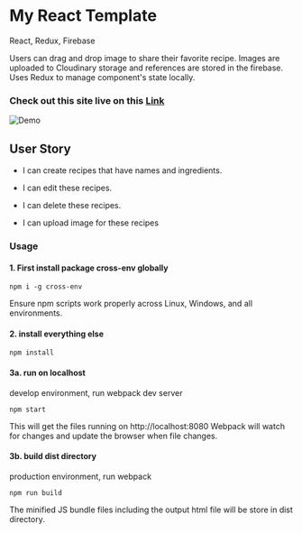 # My React Template

React, Redux, Firebase

Users can drag and drop image to share their favorite recipe. Images are uploaded to Cloudinary storage and references are stored in the firebase. Uses Redux to manage component's state locally.

### Check out this site live on this [Link](http://recipe-app.surge.sh/) 

![Demo](https://github.com/yuchiu/React-Redux-Recipe-App/blob/master/demo2.gif)

## User Story

- I can create recipes that have names and ingredients.

- I can edit these recipes.

- I can delete these recipes.

- I can upload image for these recipes



### Usage 
#### 1. First install package cross-env globally

```
npm i -g cross-env

```
Ensure npm scripts work properly across Linux, Windows, and all environments.

#### 2. install everything else

```
npm install

```

#### 3a. run on localhost
develop environment, run webpack dev server

```
npm start

```
This will get the files running on http://localhost:8080
Webpack will watch for changes and update the browser when file changes.

#### 3b. build dist directory
production environment, run webpack

```
npm run build

```
The minified JS bundle files including the output html file will be store in dist directory.
